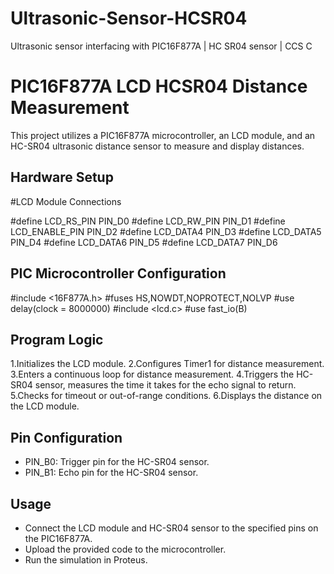 # Ultrasonic-Sensor-HCSR04
Ultrasonic sensor interfacing with PIC16F877A | HC SR04 sensor | CCS C


# PIC16F877A LCD HCSR04 Distance Measurement
This project utilizes a PIC16F877A microcontroller, an LCD module, and an HC-SR04 ultrasonic distance sensor to measure and display distances.

## Hardware Setup
#LCD Module Connections

#define LCD_RS_PIN     PIN_D0
#define LCD_RW_PIN     PIN_D1
#define LCD_ENABLE_PIN PIN_D2
#define LCD_DATA4      PIN_D3
#define LCD_DATA5      PIN_D4
#define LCD_DATA6      PIN_D5
#define LCD_DATA7      PIN_D6

## PIC Microcontroller Configuration
#include <16F877A.h>
#fuses HS,NOWDT,NOPROTECT,NOLVP
#use delay(clock = 8000000)
#include <lcd.c>
#use fast_io(B)

## Program Logic

1.Initializes the LCD module.
2.Configures Timer1 for distance measurement.
3.Enters a continuous loop for distance measurement.
4.Triggers the HC-SR04 sensor, measures the time it takes for the echo signal to return.
5.Checks for timeout or out-of-range conditions.
6.Displays the distance on the LCD module.

## Pin Configuration

- PIN_B0: Trigger pin for the HC-SR04 sensor.
- PIN_B1: Echo pin for the HC-SR04 sensor.

## Usage
- Connect the LCD module and HC-SR04 sensor to the specified pins on the PIC16F877A.
- Upload the provided code to the microcontroller.
- Run the simulation in Proteus.
